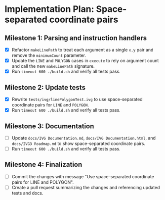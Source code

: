 # Implementation Plan: Space-separated coordinate pairs

## Milestone 1: Parsing and instruction handlers
- [x] Refactor `makeLinePath` to treat each argument as a single `x,y` pair and remove the `minimumCount` parameter.
- [x] Update the `LINE` and `POLYGON` cases in `execute` to rely on argument count and call the new `makeLinePath` signature.
- [x] Run `timeout 600 ./build.sh` and verify all tests pass.

## Milestone 2: Update tests
- [x] Rewrite `tests/ivg/linePolygonTest.ivg` to use space-separated coordinate pairs for `LINE` and `POLYGON`.
- [x] Run `timeout 600 ./build.sh` and verify all tests pass.

## Milestone 3: Documentation
- [ ] Update `docs/IVG Documentation.md`, `docs/IVG Documentation.html`, and `docs/IVG3 Roadmap.md` to show space-separated coordinate pairs.
- [ ] Run `timeout 600 ./build.sh` and verify all tests pass.

## Milestone 4: Finalization
- [ ] Commit the changes with message "Use space-separated coordinate pairs for LINE and POLYGON".
- [ ] Create a pull request summarizing the changes and referencing updated tests and docs.
